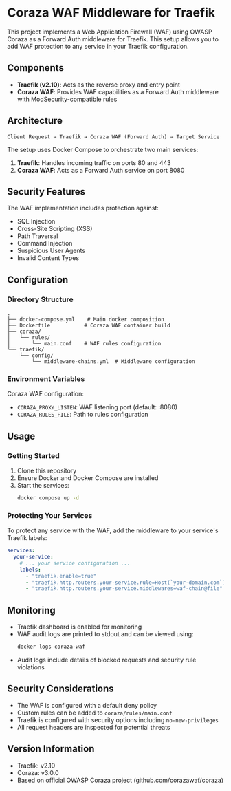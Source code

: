 # Coraza WAF Middleware for Traefik

This project implements a Web Application Firewall (WAF) using OWASP Coraza as a Forward Auth middleware for Traefik. This setup allows you to add WAF protection to any service in your Traefik configuration.

## Components

- **Traefik (v2.10)**: Acts as the reverse proxy and entry point
- **Coraza WAF**: Provides WAF capabilities as a Forward Auth middleware with ModSecurity-compatible rules

## Architecture

```
Client Request → Traefik → Coraza WAF (Forward Auth) → Target Service
```

The setup uses Docker Compose to orchestrate two main services:

1. **Traefik**: Handles incoming traffic on ports 80 and 443
2. **Coraza WAF**: Acts as a Forward Auth service on port 8080

## Security Features

The WAF implementation includes protection against:
- SQL Injection
- Cross-Site Scripting (XSS)
- Path Traversal
- Command Injection
- Suspicious User Agents
- Invalid Content Types

## Configuration

### Directory Structure
```
.
├── docker-compose.yml    # Main docker composition
├── Dockerfile           # Coraza WAF container build
├── coraza/
│   └── rules/
│       └── main.conf    # WAF rules configuration
└── traefik/
    └── config/
        └── middleware-chains.yml  # Middleware configuration
```

### Environment Variables

Coraza WAF configuration:
- `CORAZA_PROXY_LISTEN`: WAF listening port (default: :8080)
- `CORAZA_RULES_FILE`: Path to rules configuration

## Usage

### Getting Started

1. Clone this repository
2. Ensure Docker and Docker Compose are installed
3. Start the services:
   ```bash
   docker compose up -d
   ```

### Protecting Your Services

To protect any service with the WAF, add the middleware to your service's Traefik labels:

```yaml
services:
  your-service:
    # ... your service configuration ...
    labels:
      - "traefik.enable=true"
      - "traefik.http.routers.your-service.rule=Host(`your-domain.com`)"
      - "traefik.http.routers.your-service.middlewares=waf-chain@file"
```

## Monitoring

- Traefik dashboard is enabled for monitoring
- WAF audit logs are printed to stdout and can be viewed using:
  ```bash
  docker logs coraza-waf
  ```
- Audit logs include details of blocked requests and security rule violations

## Security Considerations

- The WAF is configured with a default deny policy
- Custom rules can be added to `coraza/rules/main.conf`
- Traefik is configured with security options including `no-new-privileges`
- All request headers are inspected for potential threats

## Version Information

- Traefik: v2.10
- Coraza: v3.0.0
- Based on official OWASP Coraza project (github.com/corazawaf/coraza)
